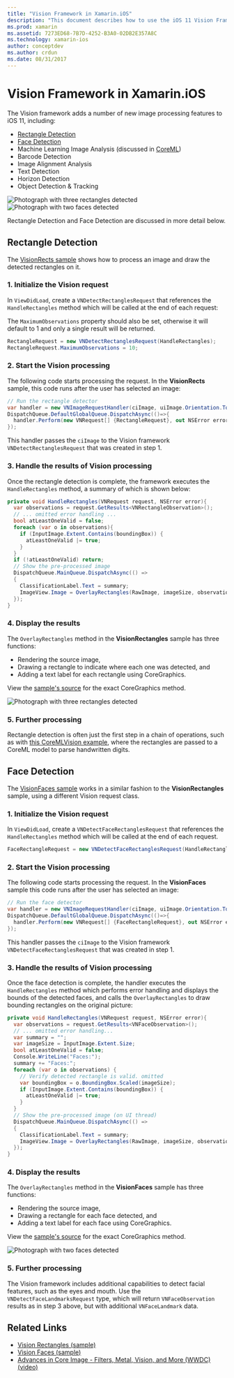 ```yaml
---
title: "Vision Framework in Xamarin.iOS"
description: "This document describes how to use the iOS 11 Vision Framework in Xamarin.iOS. Specifically, it discusses rectangle detection and face detection."
ms.prod: xamarin
ms.assetid: 7273ED68-7B7D-4252-B3A0-02DB2E357A8C
ms.technology: xamarin-ios
author: conceptdev
ms.author: crdun
ms.date: 08/31/2017
---
```


# Vision Framework in Xamarin.iOS

The Vision framework adds a number of new image processing features to iOS 11,
including:

- [Rectangle Detection](#rectangles)
- [Face Detection](#faces)
- Machine Learning Image Analysis (discussed in [CoreML](~/ios/platform/introduction-to-ios11/coreml.md))
- Barcode Detection
- Image Alignment Analysis
- Text Detection
- Horizon Detection
- Object Detection & Tracking

![Photograph with three rectangles detected](vision-images/found-rectangles-tiny.png) ![Photograph with two faces detected](vision-images/xamarin-home-faces-tiny.png)

Rectangle Detection and Face Detection are discussed in more detail below.

<a name="rectangles" />

## Rectangle Detection

The [VisionRects sample](https://docs.microsoft.com/samples/xamarin/ios-samples/ios11-visionrectangles) shows
how to process an image and draw the detected rectangles on it.

### 1. Initialize the Vision request

In `ViewDidLoad`, create a `VNDetectRectanglesRequest` that references
the `HandleRectangles` method which will be called at the end of each request:

The `MaximumObservations` property should also be set, otherwise it will default to 1 and only a single result will be returned.

```csharp
RectangleRequest = new VNDetectRectanglesRequest(HandleRectangles);
RectangleRequest.MaximumObservations = 10;
```

### 2. Start the Vision processing

The following code starts processing the request. In the **VisionRects** sample, this code runs after the user has selected an image:

```csharp
// Run the rectangle detector
var handler = new VNImageRequestHandler(ciImage, uiImage.Orientation.ToCGImagePropertyOrientation(), new VNImageOptions());
DispatchQueue.DefaultGlobalQueue.DispatchAsync(()=>{
  handler.Perform(new VNRequest[] {RectangleRequest}, out NSError error);
});
```

This handler passes the `ciImage` to the Vision framework `VNDetectRectanglesRequest` that was created in step 1.

### 3. Handle the results of Vision processing

Once the rectangle detection is complete, the framework executes the `HandleRectangles` method,
a summary of which is shown below:

```csharp
private void HandleRectangles(VNRequest request, NSError error){
  var observations = request.GetResults<VNRectangleObservation>();
  // ... omitted error handling ...
  bool atLeastOneValid = false;
  foreach (var o in observations){
    if (InputImage.Extent.Contains(boundingBox)) {
      atLeastOneValid |= true;
    }
  }
  if (!atLeastOneValid) return;
  // Show the pre-processed image
  DispatchQueue.MainQueue.DispatchAsync(() =>
  {
    ClassificationLabel.Text = summary;
    ImageView.Image = OverlayRectangles(RawImage, imageSize, observations);
  });
}
```

### 4. Display the results

The `OverlayRectangles` method in the **VisionRectangles** sample has three functions:

- Rendering the source image,
- Drawing a rectangle to indicate where each one was detected, and
- Adding a text label for each rectangle using CoreGraphics.

View the [sample's source](https://docs.microsoft.com/samples/xamarin/ios-samples/ios11-visionrectangles)
for the exact CoreGraphics method.

![Photograph with three rectangles detected](vision-images/found-rectangles-phone-sml.png)

### 5. Further processing

Rectangle detection is often just the first step in a chain of operations,
such as with [this CoreMLVision example](~/ios/platform/introduction-to-ios11/coreml.md#coremlvision),
where the rectangles are passed to a CoreML model to parse handwritten digits.


<a name="faces" />

## Face Detection

The [VisionFaces sample](https://docs.microsoft.com/samples/xamarin/ios-samples/ios11-visionfaces) works in
a similar fashion to the **VisionRectangles** sample, using a different
Vision request class.

### 1. Initialize the Vision request

In `ViewDidLoad`, create a `VNDetectFaceRectanglesRequest` that references the `HandleRectangles` method which will be called at the end of each request.

```csharp
FaceRectangleRequest = new VNDetectFaceRectanglesRequest(HandleRectangles);
```

### 2. Start the Vision processing

The following code starts processing the request. In the **VisionFaces** sample this code runs after the user has selected an image:

```csharp
// Run the face detector
var handler = new VNImageRequestHandler(ciImage, uiImage.Orientation.ToCGImagePropertyOrientation(), new VNImageOptions());
DispatchQueue.DefaultGlobalQueue.DispatchAsync(()=>{
  handler.Perform(new VNRequest[] {FaceRectangleRequest}, out NSError error);
});
```

This handler passes the `ciImage` to the Vision framework `VNDetectFaceRectanglesRequest` that was created in step 1.

### 3. Handle the results of Vision processing

Once the face detection is complete, the handler executes the `HandleRectangles` method
which performs error handling and displays the bounds of the detected faces, and calls the
`OverlayRectangles` to draw bounding rectangles on the original picture:

```csharp
private void HandleRectangles(VNRequest request, NSError error){
  var observations = request.GetResults<VNFaceObservation>();
  // ... omitted error handling...
  var summary = "";
  var imageSize = InputImage.Extent.Size;
  bool atLeastOneValid = false;
  Console.WriteLine("Faces:");
  summary += "Faces:";
  foreach (var o in observations) {
    // Verify detected rectangle is valid. omitted
    var boundingBox = o.BoundingBox.Scaled(imageSize);
    if (InputImage.Extent.Contains(boundingBox)) {
      atLeastOneValid |= true;
    }
  }
  // Show the pre-processed image (on UI thread)
  DispatchQueue.MainQueue.DispatchAsync(() =>
  {
    ClassificationLabel.Text = summary;
    ImageView.Image = OverlayRectangles(RawImage, imageSize, observations);
  });
}
```

### 4. Display the results

The `OverlayRectangles` method in the **VisionFaces** sample has three functions:

- Rendering the source image,
- Drawing a rectangle for each face detected, and
- Adding a text label for each face using CoreGraphics.

View the [sample's source](https://docs.microsoft.com/samples/xamarin/ios-samples/ios11-visionfaces) for the exact CoreGraphics method.

![Photograph with two faces detected](vision-images/found-faces-phone-sml.png)

### 5. Further processing

The Vision framework includes additional capabilities to detect
facial features, such as the eyes and mouth. Use the
`VNDetectFaceLandmarksRequest` type, which will return
`VNFaceObservation` results as in step 3 above, but with additional
`VNFaceLandmark` data.


## Related Links

- [Vision Rectangles (sample)](https://docs.microsoft.com/samples/xamarin/ios-samples/ios11-visionrectangles)
- [Vision Faces (sample)](https://docs.microsoft.com/samples/xamarin/ios-samples/ios11-visionfaces)
- [Advances in Core Image - Filters, Metal, Vision, and More (WWDC) (video)](https://developer.apple.com/videos/play/wwdc2017/510/)
